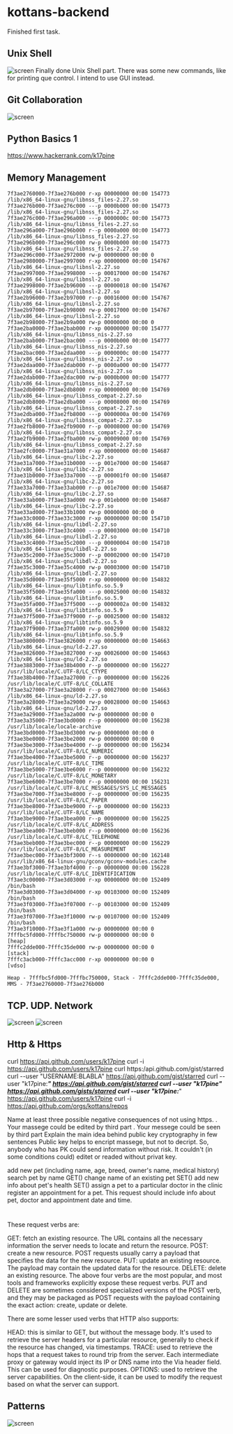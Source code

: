 # kottans-backend
Finished first task. 

## Unix Shell
![screen](materials/screen1.jpg)
Finally done Unix Shell part. There was some new commands, like for printing que control. I intend to use GUI instead. 

## Git Collaboration
![screen](task_git_collaboration/screen2.jpg)

## Python Basics 1
https://www.hackerrank.com/k17pine 

## Memory Management
```
7f3ae2760000-7f3ae276b000 r-xp 00000000 00:00 154773             /lib/x86_64-linux-gnu/libnss_files-2.27.so
7f3ae276b000-7f3ae276c000 ---p 0000b000 00:00 154773             /lib/x86_64-linux-gnu/libnss_files-2.27.so
7f3ae276c000-7f3ae296a000 ---p 0000000c 00:00 154773             /lib/x86_64-linux-gnu/libnss_files-2.27.so
7f3ae296a000-7f3ae296b000 r--p 0000a000 00:00 154773             /lib/x86_64-linux-gnu/libnss_files-2.27.so
7f3ae296b000-7f3ae296c000 rw-p 0000b000 00:00 154773             /lib/x86_64-linux-gnu/libnss_files-2.27.so
7f3ae296c000-7f3ae2972000 rw-p 00000000 00:00 0
7f3ae2980000-7f3ae2997000 r-xp 00000000 00:00 154767             /lib/x86_64-linux-gnu/libnsl-2.27.so
7f3ae2997000-7f3ae2998000 ---p 00017000 00:00 154767             /lib/x86_64-linux-gnu/libnsl-2.27.so
7f3ae2998000-7f3ae2b96000 ---p 00000018 00:00 154767             /lib/x86_64-linux-gnu/libnsl-2.27.so
7f3ae2b96000-7f3ae2b97000 r--p 00016000 00:00 154767             /lib/x86_64-linux-gnu/libnsl-2.27.so
7f3ae2b97000-7f3ae2b98000 rw-p 00017000 00:00 154767             /lib/x86_64-linux-gnu/libnsl-2.27.so
7f3ae2b98000-7f3ae2b9a000 rw-p 00000000 00:00 0
7f3ae2ba0000-7f3ae2bab000 r-xp 00000000 00:00 154777             /lib/x86_64-linux-gnu/libnss_nis-2.27.so
7f3ae2bab000-7f3ae2bac000 ---p 0000b000 00:00 154777             /lib/x86_64-linux-gnu/libnss_nis-2.27.so
7f3ae2bac000-7f3ae2daa000 ---p 0000000c 00:00 154777             /lib/x86_64-linux-gnu/libnss_nis-2.27.so
7f3ae2daa000-7f3ae2dab000 r--p 0000a000 00:00 154777             /lib/x86_64-linux-gnu/libnss_nis-2.27.so
7f3ae2dab000-7f3ae2dac000 rw-p 0000b000 00:00 154777             /lib/x86_64-linux-gnu/libnss_nis-2.27.so
7f3ae2db0000-7f3ae2db8000 r-xp 00000000 00:00 154769             /lib/x86_64-linux-gnu/libnss_compat-2.27.so
7f3ae2db8000-7f3ae2dba000 ---p 00008000 00:00 154769             /lib/x86_64-linux-gnu/libnss_compat-2.27.so
7f3ae2dba000-7f3ae2fb8000 ---p 0000000a 00:00 154769             /lib/x86_64-linux-gnu/libnss_compat-2.27.so
7f3ae2fb8000-7f3ae2fb9000 r--p 00008000 00:00 154769             /lib/x86_64-linux-gnu/libnss_compat-2.27.so
7f3ae2fb9000-7f3ae2fba000 rw-p 00009000 00:00 154769             /lib/x86_64-linux-gnu/libnss_compat-2.27.so
7f3ae2fc0000-7f3ae31a7000 r-xp 00000000 00:00 154687             /lib/x86_64-linux-gnu/libc-2.27.so
7f3ae31a7000-7f3ae31b0000 ---p 001e7000 00:00 154687             /lib/x86_64-linux-gnu/libc-2.27.so
7f3ae31b0000-7f3ae33a7000 ---p 000001f0 00:00 154687             /lib/x86_64-linux-gnu/libc-2.27.so
7f3ae33a7000-7f3ae33ab000 r--p 001e7000 00:00 154687             /lib/x86_64-linux-gnu/libc-2.27.so
7f3ae33ab000-7f3ae33ad000 rw-p 001eb000 00:00 154687             /lib/x86_64-linux-gnu/libc-2.27.so
7f3ae33ad000-7f3ae33b1000 rw-p 00000000 00:00 0
7f3ae33c0000-7f3ae33c3000 r-xp 00000000 00:00 154710             /lib/x86_64-linux-gnu/libdl-2.27.so
7f3ae33c3000-7f3ae33c4000 ---p 00003000 00:00 154710             /lib/x86_64-linux-gnu/libdl-2.27.so
7f3ae33c4000-7f3ae35c2000 ---p 00000004 00:00 154710             /lib/x86_64-linux-gnu/libdl-2.27.so
7f3ae35c2000-7f3ae35c3000 r--p 00002000 00:00 154710             /lib/x86_64-linux-gnu/libdl-2.27.so
7f3ae35c3000-7f3ae35c4000 rw-p 00003000 00:00 154710             /lib/x86_64-linux-gnu/libdl-2.27.so
7f3ae35d0000-7f3ae35f5000 r-xp 00000000 00:00 154832             /lib/x86_64-linux-gnu/libtinfo.so.5.9
7f3ae35f5000-7f3ae35fa000 ---p 00025000 00:00 154832             /lib/x86_64-linux-gnu/libtinfo.so.5.9
7f3ae35fa000-7f3ae37f5000 ---p 0000002a 00:00 154832             /lib/x86_64-linux-gnu/libtinfo.so.5.9
7f3ae37f5000-7f3ae37f9000 r--p 00025000 00:00 154832             /lib/x86_64-linux-gnu/libtinfo.so.5.9
7f3ae37f9000-7f3ae37fa000 rw-p 00029000 00:00 154832             /lib/x86_64-linux-gnu/libtinfo.so.5.9
7f3ae3800000-7f3ae3826000 r-xp 00000000 00:00 154663             /lib/x86_64-linux-gnu/ld-2.27.so
7f3ae3826000-7f3ae3827000 r-xp 00026000 00:00 154663             /lib/x86_64-linux-gnu/ld-2.27.so
7f3ae3883000-7f3ae38b4000 r--p 00000000 00:00 156227             /usr/lib/locale/C.UTF-8/LC_CTYPE
7f3ae38b4000-7f3ae3a27000 r--p 00000000 00:00 156226             /usr/lib/locale/C.UTF-8/LC_COLLATE
7f3ae3a27000-7f3ae3a28000 r--p 00027000 00:00 154663             /lib/x86_64-linux-gnu/ld-2.27.so
7f3ae3a28000-7f3ae3a29000 rw-p 00028000 00:00 154663             /lib/x86_64-linux-gnu/ld-2.27.so
7f3ae3a29000-7f3ae3a2a000 rw-p 00000000 00:00 0
7f3ae3a35000-7f3ae3bd0000 r--p 00000000 00:00 156238             /usr/lib/locale/locale-archive
7f3ae3bd0000-7f3ae3bd3000 rw-p 00000000 00:00 0
7f3ae3be0000-7f3ae3be2000 rw-p 00000000 00:00 0
7f3ae3be3000-7f3ae3be4000 r--p 00000000 00:00 156234             /usr/lib/locale/C.UTF-8/LC_NUMERIC
7f3ae3be4000-7f3ae3be5000 r--p 00000000 00:00 156237             /usr/lib/locale/C.UTF-8/LC_TIME
7f3ae3be5000-7f3ae3be6000 r--p 00000000 00:00 156232             /usr/lib/locale/C.UTF-8/LC_MONETARY
7f3ae3be6000-7f3ae3be7000 r--p 00000000 00:00 156231             /usr/lib/locale/C.UTF-8/LC_MESSAGES/SYS_LC_MESSAGES
7f3ae3be7000-7f3ae3be8000 r--p 00000000 00:00 156235             /usr/lib/locale/C.UTF-8/LC_PAPER
7f3ae3be8000-7f3ae3be9000 r--p 00000000 00:00 156233             /usr/lib/locale/C.UTF-8/LC_NAME
7f3ae3be9000-7f3ae3bea000 r--p 00000000 00:00 156225             /usr/lib/locale/C.UTF-8/LC_ADDRESS
7f3ae3bea000-7f3ae3beb000 r--p 00000000 00:00 156236             /usr/lib/locale/C.UTF-8/LC_TELEPHONE
7f3ae3beb000-7f3ae3bec000 r--p 00000000 00:00 156229             /usr/lib/locale/C.UTF-8/LC_MEASUREMENT
7f3ae3bec000-7f3ae3bf3000 r--s 00000000 00:00 162148             /usr/lib/x86_64-linux-gnu/gconv/gconv-modules.cache
7f3ae3bf3000-7f3ae3bf4000 r--p 00000000 00:00 156228             /usr/lib/locale/C.UTF-8/LC_IDENTIFICATION
7f3ae3c00000-7f3ae3d03000 r-xp 00000000 00:00 152409             /bin/bash
7f3ae3d03000-7f3ae3d04000 r-xp 00103000 00:00 152409             /bin/bash
7f3ae3f03000-7f3ae3f07000 r--p 00103000 00:00 152409             /bin/bash
7f3ae3f07000-7f3ae3f10000 rw-p 00107000 00:00 152409             /bin/bash
7f3ae3f10000-7f3ae3f1a000 rw-p 00000000 00:00 0
7fffbc5fd000-7fffbc750000 rw-p 00000000 00:00 0                  [heap]
7fffc2dde000-7fffc35de000 rw-p 00000000 00:00 0                  [stack]
7fffc3acb000-7fffc3acc000 r-xp 00000000 00:00 0                  [vdso]
```

```
Heap - 7fffbc5fd000-7fffbc750000, Stack - 7fffc2dde000-7fffc35de000, MMS - 7f3ae2760000-7f3ae276b000  
```

## TCP. UDP. Network
![screen](task_networks/screen3.jpg)
![screen](task_networks/screen4.jpg)

## Http & Https
curl https://api.github.com/users/k17pine
curl -i https://api.github.com/users/k17pine
curl https:/api.github.com/gist/starred
curl --user "USERNAME:BLABLA" https://api.github.com/gist/starred
curl --user "k17pine:***" https://api.github.com/gist/starred
curl --user "k17pine" https://api.github.com/gists/starred
curl --user "k17pine:***" https://api.github.com/users/k17pine
curl -i https://api.github.com/orgs/kottans/repos

Name at least three possible negative consequences of not using https.
	. Your massege could be edited by third part 
	. Your messege could be seen by third part 
Explain the main idea behind public key cryptography in few sentences
Public key helps to encript massege, but not to decript. So, anybody who has PK could send information without risk. It couldn't (in some conditions could) editet or readed without privat key. 


add new pet (including name, age, breed, owner's name, medical history)
search pet by name GET()
change name of an existing pet SET()
add new info about pet's health SET()
assign a pet to a particular doctor in the clinic
register an appointment for a pet. This request should include info about pet, doctor and appointment date and time.

#

These request verbs are:

GET: fetch an existing resource. The URL contains all the necessary information the server needs to locate and return the resource.
POST: create a new resource. POST requests usually carry a payload that specifies the data for the new resource.
PUT: update an existing resource. The payload may contain the updated data for the resource.
DELETE: delete an existing resource.
The above four verbs are the most popular, and most tools and frameworks explicitly expose these request verbs. PUT and DELETE are sometimes considered specialized versions of the POST verb, and they may be packaged as POST requests with the payload containing the exact action: create, update or delete.

There are some lesser used verbs that HTTP also supports:

HEAD: this is similar to GET, but without the message body. It's used to retrieve the server headers for a particular resource, generally to check if the resource has changed, via timestamps.
TRACE: used to retrieve the hops that a request takes to round trip from the server. Each intermediate proxy or gateway would inject its IP or DNS name into the Via header field. This can be used for diagnostic purposes.
OPTIONS: used to retrieve the server capabilities. On the client-side, it can be used to modify the request based on what the server can support.

## Patterns
![screen](task_networks/screen5.jpg)
